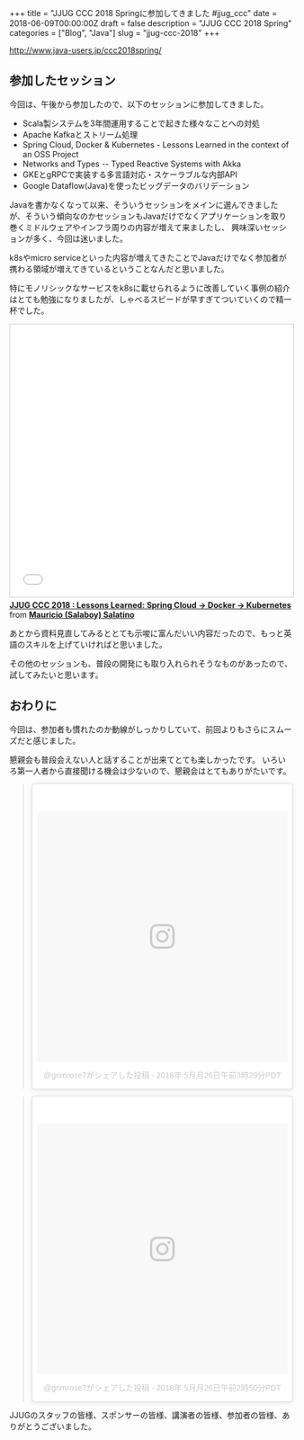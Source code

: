 +++
title = "JJUG CCC 2018 Springに参加してきました #jjug_ccc"
date = 2018-06-09T00:00:00Z
draft = false
description = "JJUG CCC 2018 Spring"
categories = ["Blog", "Java"]
slug = "jjug-ccc-2018"
+++

http://www.java-users.jp/ccc2018spring/

## 参加したセッション

今回は、午後から参加したので、以下のセッションに参加してきました。

* Scala製システムを3年間運用することで起きた様々なことへの対処
* Apache Kafkaとストリーム処理
* Spring Cloud, Docker & Kubernetes - Lessons Learned in the context of an OSS Project
* Networks and Types -- Typed Reactive Systems with Akka
* GKEとgRPCで実装する多言語対応・スケーラブルな内部API
* Google Dataflow(Java)を使ったビッグデータのバリデーション

Javaを書かなくなって以来、そういうセッションをメインに選んできましたが、そういう傾向なのかセッションもJavaだけでなくアプリケーションを取り巻くミドルウェアやインフラ周りの内容が増えて来ましたし、
興味深いセッションが多く、今回は迷いました。

k8sやmicro serviceといった内容が増えてきたことでJavaだけでなく参加者が携わる領域が増えてきているということなんだと思いました。

特にモノリシックなサービスをk8sに載せられるように改善していく事例の紹介はとても勉強になりましたが、しゃべるスピードが早すぎてついていくので精一杯でした。

<iframe src="//www.slideshare.net/slideshow/embed_code/key/dzKZQIg5qqpboz" width="595" height="485" frameborder="0" marginwidth="0" marginheight="0" scrolling="no" style="border:1px solid #CCC; border-width:1px; margin-bottom:5px; max-width: 100%;" allowfullscreen> </iframe> <div style="margin-bottom:5px"> <strong> <a href="//www.slideshare.net/salaboy/jjug-ccc-2018-lessons-learned-spring-cloud-docker-kubernetes" title="JJUG CCC 2018 : Lessons Learned: Spring Cloud -&gt; Docker -&gt; Kubernetes" target="_blank">JJUG CCC 2018 : Lessons Learned: Spring Cloud -&gt; Docker -&gt; Kubernetes</a> </strong> from <strong><a href="https://www.slideshare.net/salaboy" target="_blank">Mauricio (Salaboy) Salatino</a></strong> </div>

あとから資料見直してみるととても示唆に富んだいい内容だったので、もっと英語のスキルを上げていければと思いました。

その他のセッションも、普段の開発にも取り入れられそうなものがあったので、試してみたいと思います。

## おわりに

今回は、参加者も慣れたのか動線がしっかりしていて、前回よりもさらにスムーズだと感じました。

懇親会も普段会えない人と話することが出来てとても楽しかったです。
いろいろ第一人者から直接聞ける機会は少ないので、懇親会はとてもありがたいです。

> <blockquote class="instagram-media" data-instgrm-permalink="https://www.instagram.com/p/BjPMHRthnfF/" data-instgrm-version="8" style=" background:#FFF; border:0; border-radius:3px; box-shadow:0 0 1px 0 rgba(0,0,0,0.5),0 1px 10px 0 rgba(0,0,0,0.15); margin: 1px; max-width:658px; padding:0; width:99.375%; width:-webkit-calc(100% - 2px); width:calc(100% - 2px);"><div style="padding:8px;"> <div style=" background:#F8F8F8; line-height:0; margin-top:40px; padding:50.0% 0; text-align:center; width:100%;"> <div style=" background:url(data:image/png;base64,iVBORw0KGgoAAAANSUhEUgAAACwAAAAsCAMAAAApWqozAAAABGdBTUEAALGPC/xhBQAAAAFzUkdCAK7OHOkAAAAMUExURczMzPf399fX1+bm5mzY9AMAAADiSURBVDjLvZXbEsMgCES5/P8/t9FuRVCRmU73JWlzosgSIIZURCjo/ad+EQJJB4Hv8BFt+IDpQoCx1wjOSBFhh2XssxEIYn3ulI/6MNReE07UIWJEv8UEOWDS88LY97kqyTliJKKtuYBbruAyVh5wOHiXmpi5we58Ek028czwyuQdLKPG1Bkb4NnM+VeAnfHqn1k4+GPT6uGQcvu2h2OVuIf/gWUFyy8OWEpdyZSa3aVCqpVoVvzZZ2VTnn2wU8qzVjDDetO90GSy9mVLqtgYSy231MxrY6I2gGqjrTY0L8fxCxfCBbhWrsYYAAAAAElFTkSuQmCC); display:block; height:44px; margin:0 auto -44px; position:relative; top:-22px; width:44px;"></div></div><p style=" color:#c9c8cd; font-family:Arial,sans-serif; font-size:14px; line-height:17px; margin-bottom:0; margin-top:8px; overflow:hidden; padding:8px 0 7px; text-align:center; text-overflow:ellipsis; white-space:nowrap;"><a href="https://www.instagram.com/p/BjPMHRthnfF/" style=" color:#c9c8cd; font-family:Arial,sans-serif; font-size:14px; font-style:normal; font-weight:normal; line-height:17px; text-decoration:none;" target="_blank">@grimrose7がシェアした投稿</a> - <time style=" font-family:Arial,sans-serif; font-size:14px; line-height:17px;" datetime="2018-05-26T10:29:30+00:00">2018年 5月月26日午前3時29分PDT</time></p></div></blockquote>

> <blockquote class="instagram-media" data-instgrm-permalink="https://www.instagram.com/p/BjPHs_LhxZ9/" data-instgrm-version="8" style=" background:#FFF; border:0; border-radius:3px; box-shadow:0 0 1px 0 rgba(0,0,0,0.5),0 1px 10px 0 rgba(0,0,0,0.15); margin: 1px; max-width:658px; padding:0; width:99.375%; width:-webkit-calc(100% - 2px); width:calc(100% - 2px);"><div style="padding:8px;"> <div style=" background:#F8F8F8; line-height:0; margin-top:40px; padding:50.0% 0; text-align:center; width:100%;"> <div style=" background:url(data:image/png;base64,iVBORw0KGgoAAAANSUhEUgAAACwAAAAsCAMAAAApWqozAAAABGdBTUEAALGPC/xhBQAAAAFzUkdCAK7OHOkAAAAMUExURczMzPf399fX1+bm5mzY9AMAAADiSURBVDjLvZXbEsMgCES5/P8/t9FuRVCRmU73JWlzosgSIIZURCjo/ad+EQJJB4Hv8BFt+IDpQoCx1wjOSBFhh2XssxEIYn3ulI/6MNReE07UIWJEv8UEOWDS88LY97kqyTliJKKtuYBbruAyVh5wOHiXmpi5we58Ek028czwyuQdLKPG1Bkb4NnM+VeAnfHqn1k4+GPT6uGQcvu2h2OVuIf/gWUFyy8OWEpdyZSa3aVCqpVoVvzZZ2VTnn2wU8qzVjDDetO90GSy9mVLqtgYSy231MxrY6I2gGqjrTY0L8fxCxfCBbhWrsYYAAAAAElFTkSuQmCC); display:block; height:44px; margin:0 auto -44px; position:relative; top:-22px; width:44px;"></div></div><p style=" color:#c9c8cd; font-family:Arial,sans-serif; font-size:14px; line-height:17px; margin-bottom:0; margin-top:8px; overflow:hidden; padding:8px 0 7px; text-align:center; text-overflow:ellipsis; white-space:nowrap;"><a href="https://www.instagram.com/p/BjPHs_LhxZ9/" style=" color:#c9c8cd; font-family:Arial,sans-serif; font-size:14px; font-style:normal; font-weight:normal; line-height:17px; text-decoration:none;" target="_blank">@grimrose7がシェアした投稿</a> - <time style=" font-family:Arial,sans-serif; font-size:14px; line-height:17px;" datetime="2018-05-26T09:50:57+00:00">2018年 5月月26日午前2時50分PDT</time></p></div></blockquote>

JJUGのスタッフの皆様、スポンサーの皆様、講演者の皆様、参加者の皆様、ありがとうございました。

<script async defer src="//www.instagram.com/embed.js"></script>
